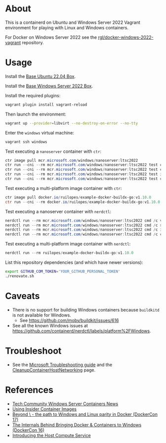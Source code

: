 # About

This is a containerd on Ubuntu and Windows Server 2022 Vagrant environment for playing with Linux and Windows containers.

For Docker on Windows Server 2022 see the [rgl/docker-windows-2022-vagrant](https://github.com/rgl/docker-windows-2022-vagrant) repository.

# Usage

Install the [Base Ubuntu 22.04 Box](https://github.com/rgl/ubuntu-vagrant).

Install the [Base Windows Server 2022 Box](https://github.com/rgl/windows-vagrant).

Install the required plugins:

```bash
vagrant plugin install vagrant-reload
```

Then launch the environment:

```bash
vagrant up --provider=libvirt --no-destroy-on-error --no-tty
```

Enter the `windows` virtual machine:

```bash
vagrant ssh windows
```

Test executing a `nanoserver` container with `ctr`:

```powershell
ctr image pull mcr.microsoft.com/windows/nanoserver:ltsc2022
ctr run --cni --rm mcr.microsoft.com/windows/nanoserver:ltsc2022 test cmd /c ver
ctr run --cni --rm mcr.microsoft.com/windows/nanoserver:ltsc2022 test cmd /c set
ctr run --cni --rm mcr.microsoft.com/windows/nanoserver:ltsc2022 test ipconfig /all
ctr run --cni --rm mcr.microsoft.com/windows/nanoserver:ltsc2022 test curl https://httpbin.org/user-agent
```

Test executing a multi-platform image container with `ctr`:

```powershell
ctr image pull docker.io/ruilopes/example-docker-buildx-go:v1.10.0
ctr run --cni --rm docker.io/ruilopes/example-docker-buildx-go:v1.10.0 test
```

Test executing a nanoserver container with `nerdctl`:

```powershell
nerdctl run --rm mcr.microsoft.com/windows/nanoserver:ltsc2022 cmd /c ver
nerdctl run --rm mcr.microsoft.com/windows/nanoserver:ltsc2022 cmd /c set
nerdctl run --rm mcr.microsoft.com/windows/nanoserver:ltsc2022 cmd /c ipconfig /all
nerdctl run --rm mcr.microsoft.com/windows/nanoserver:ltsc2022 cmd /c curl https://httpbin.org/user-agent
```

Test executing a multi-platform image container with `nerdctl`:

```powershell
nerdctl run --rm ruilopes/example-docker-buildx-go:v1.10.0
```

List this repository dependencies (and which have newer versions):

```bash
export GITHUB_COM_TOKEN='YOUR_GITHUB_PERSONAL_TOKEN'
./renovate.sh
```

# Caveats

* There is no support for building Windows containers because `buildkitd` is not available for Windows.
  * See https://github.com/moby/buildkit/issues/616
* See all the known Windows issues at https://github.com/containerd/nerdctl/labels/platform%2FWindows.

# Troubleshoot

* See the [Microsoft Troubleshooting guide](https://docs.microsoft.com/en-us/virtualization/windowscontainers/troubleshooting) and the [CleanupContainerHostNetworking](https://github.com/MicrosoftDocs/Virtualization-Documentation/tree/live/windows-server-container-tools/CleanupContainerHostNetworking) page.

# References

* [Tech Community Windows Server Containers News](https://techcommunity.microsoft.com/t5/containers/bg-p/Containers)
* [Using Insider Container Images](https://docs.microsoft.com/en-us/virtualization/windowscontainers/quick-start/using-insider-container-images)
* [Beyond \ - the path to Windows and Linux parity in Docker (DockerCon 17)](https://www.youtube.com/watch?v=4ZY_4OeyJsw)
* [The Internals Behind Bringing Docker & Containers to Windows (DockerCon 16)](https://www.youtube.com/watch?v=85nCF5S8Qok)
* [Introducing the Host Compute Service](https://blogs.technet.microsoft.com/virtualization/2017/01/27/introducing-the-host-compute-service-hcs/)
